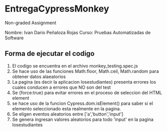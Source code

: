# EntregaCypressMonkey
Non-graded Assignment 

Nombre: Ivan Dario Peñaloza Rojas
Curso: Pruebas Automatizadas de Software

## Forma de ejecutar el codigo
1. El codigo se encuentra en el archivo monkey_testing.spec.js
2. Se hace uso de las funciones Math.floor, Math.ceil, Math.random para obtener datos alaeatorios
3. La pagina (es decir la aplicacion losestudiantes) presenta errores los cuales conducen a errores que NO son del test
4. Se {force:true} para evitar errores en el proceso de seleccion del HTML element
5. se hace uso de la funcion Cypress.dom.isElement() para saber si el elemento seleccionado esta realmente en la pagina.
6. Se eligen eventos aleatorios entre ['a','button','input']
7. Se genera ingresan valores aleatorios para todo 'input' en la pagina losestudiantes
